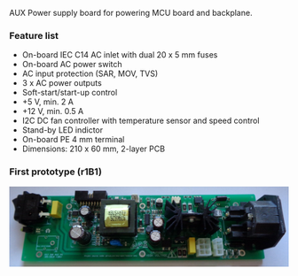 AUX Power supply board for powering MCU board and backplane.

### Feature list

* On-board IEC C14 AC inlet with dual 20 x 5 mm fuses
* On-board AC power switch
* AC input protection (SAR, MOV, TVS)
* 3 x AC power outputs
* Soft-start/start-up control
* +5 V, min. 2 A
* +12 V, min. 0.5 A
* I2C DC fan controller with temperature sensor and speed control
* Stand-by LED indictor
* On-board PE 4 mm terminal
* Dimensions: 210 x 60 mm, 2-layer PCB

### First prototype (r1B1)

![first prototype](Images/AUX_PS_r1B1_prototype.jpg)
